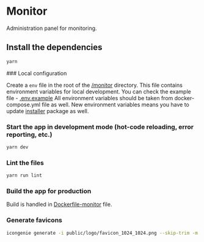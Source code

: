 # Monitor

Administration panel for monitoring.

## Install the dependencies

```bash
yarn
```

\### Local configuration

Create a `env` file in the root of the [/monitor](/monitor) directory. This file contains environment variables for local development. You can check the example file - [.env.example](/monitor/.env.example)
All environment variables should be taken from docker-compose.yml file as well. New environment variables means you have to update [installer](/installer) package as well.

### Start the app in development mode (hot-code reloading, error reporting, etc.)

```bash
yarn dev
```

### Lint the files

```bash
yarn run lint
```

### Build the app for production

Build is handled in [Dockerfile-monitor](../Dockerfile-monitor) file.

### Generate favicons

```sh
icongenie generate -i public/logo/favicon_1024_1024.png --skip-trim -m spa
```
